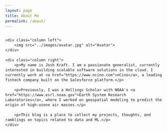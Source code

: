 ```yaml
---
layout: page
title: About Me
permalink: /about/
---
```


<style>
.row {
  display: table-row;
}

.column {
  float: left;
  padding: 10px;
  display: table-cell;
  vertical-align: middle;
}

.left{
    width: 33%;
}

.right{
    width: 66%;
}


</style>

<div class="row">

    <div class="column left">
        <img src="../images/avatar.jpg" alt="Avatar">
    </div>

    <div class="column right">
        <p>My name is Josh Kraft. I am a passionate generalist, currently interested in building scalable software solutions in the cloud. I currently work at <a href="https://www.ncino.com">nCino</a>, a leading fintech company built on the Salesforce platform.</p>

        <p>Previously, I was a Hollings Scholar with NOAA's <a href="https://www.esrl.noaa.gov">Earth System Research Laboratories</a>, where I worked on geospatial modeling to predict the origin of high-ozone air masses.</p>

        <p>This blog is a place to collect my projects, thoughts, and ramblings on topics related to data and ML.</p>
    </div>

</div>
